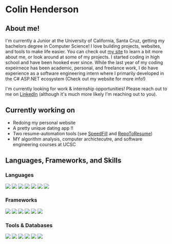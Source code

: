 # Colin Henderson

## About me!

I'm currently a Junior at the University of California, Santa Cruz, getting my bachelors degree in Computer Science! I love building projects, websites, and tools to make life easier. You can check out <a href="https://www.colinhenderson.dev." target="_blank">my site</a> to learn a bit more about me, or look around at some of my projects. I started coding in high school and have been hooked ever since. While the last year of my coding expeirnece has been academic, personal, and freelance work, I do have experience as a software engineering intern where I primarily developed in the C# ASP.NET ecosystem (Check out my website for more info!)

I'm currently looking for work & internship opportunities! Please reach out to me on <a href="https://linkedin.com/in/colinchenderson/" target="_blank">LinkedIn</a> (although it's much more likely I'm reaching out to you).

## Currently working on

- Redoing my personal website
- A pretty unique dating app !!
- Two resume-automation tools (see <a href="https://github.com/charlesphu/SpeedFill" target="_blank">SpeedFill</a> and <a href="https://github.com/0xcolinhenderson/github-to-resume" target="_blank">RepoToResume</a>)
- MY algorithm analysis, computer archictecutre, and software engineering courses at UCSC

## Languages, Frameworks, and Skills

### Languages
![](https://img.shields.io/badge/Code-Python-informational?style=flat&logo=Python&color=3776AB)
![](https://img.shields.io/badge/Code-C++-informational?style=flat&logo=C%2B%2B&color=00599C)
![](https://img.shields.io/badge/Code-C%23-informational?style=flat&logo=CSharp&color=239120)
![](https://img.shields.io/badge/Code-Java-informational?style=flat&logo=Java&color=007396)
![](https://img.shields.io/badge/Code-JavaScript-informational?style=flat&logo=JavaScript&color=F7DF1E)
![](https://img.shields.io/badge/Code-HTML5-informational?style=flat&logo=HTML5&color=E34F26)
![](https://img.shields.io/badge/Code-CSS3-informational?style=flat&logo=CSS3&color=1572B6)

### Frameworks
![](https://img.shields.io/badge/Framework-React-informational?style=flat&logo=React&color=61DAFB)
![](https://img.shields.io/badge/Framework-Bootstrap-informational?style=flat&logo=Bootstrap&color=7952B3)
![](https://img.shields.io/badge/Framework-Flask-informational?style=flat&logo=Flask&color=000000)
![](https://img.shields.io/badge/Framework-Django-informational?style=flat&logo=Django&color=092E20)
![](https://img.shields.io/badge/Framework-Next.js-informational?style=flat&logo=Next.js&color=000000)
![](https://img.shields.io/badge/Framework-.NET-informational?style=flat&logo=.NET&color=512BD4)

### Tools & Databases
![](https://img.shields.io/badge/Database-PostgreSQL-informational?style=flat&logo=PostgreSQL&color=336791)
![](https://img.shields.io/badge/Database-SQLite-informational?style=flat&logo=SQLite&color=003B57)
![](https://img.shields.io/badge/Tools-Figma-informational?style=flat&logo=Figma&color=F24E1E)
![](https://img.shields.io/badge/Tools-NPM-informational?style=flat&logo=NPM&color=CB3837)
![](https://img.shields.io/badge/Tools-Git-informational?style=flat&logo=Git&color=F05032)
![](https://img.shields.io/badge/Tools-GitHub-informational?style=flat&logo=GitHub&color=181717)

